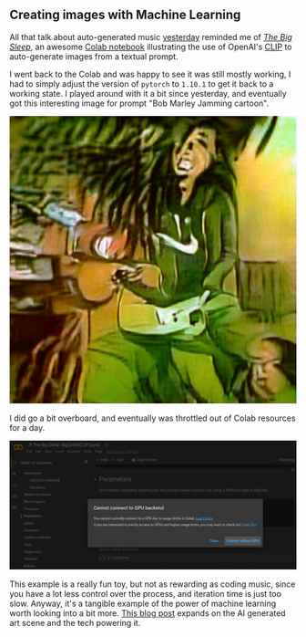 ## Creating images with Machine Learning

All that talk about auto-generated music [yesterday](/2022/02/01/sonic-pi.html) reminded me of
[*The Big Sleep*](https://colab.research.google.com/drive/1NCceX2mbiKOSlAd_o7IU7nA9UskKN5WR), an 
awesome [Colab notebook](https://colab.research.google.com/notebooks/intro.ipynb) illustrating
the use of OpenAI's [CLIP](https://github.com/openai/CLIP) to auto-generate images from a textual
prompt.

I went back to the Colab and was happy to see it was still mostly working, I had to simply adjust the version of `pytorch` to `1.10.1` to get it back to a working state. I played around with it
a bit since yesterday, and eventually got this interesting image for prompt "Bob Marley Jamming cartoon".

<p align="center">
  <img src="/images/jammin-with-bob.png" title="Image auto-generated using ML" width="" />
</p>

I did go a bit overboard, and eventually was throttled out of Colab resources for a day.

<p align="center">
  <img src="/images/colab-error.png" title="Colab throttled my usage" width="" />
</p>

This example is a really fun toy, but not as rewarding as coding music, since you have a lot less control over the process, and iteration time is just too slow. Anyway, it's a tangible example of the power of machine learning worth looking into a bit more. [This blog post](https://ml.berkeley.edu/blog/posts/clip-art/) expands on the AI generated art scene and the tech powering it.
